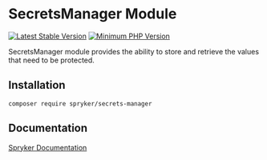 # SecretsManager Module
[![Latest Stable Version](https://poser.pugx.org/spryker/secrets-manager/v/stable.svg)](https://packagist.org/packages/spryker/secrets-manager)
[![Minimum PHP Version](https://img.shields.io/badge/php-%3E%3D%208.1-8892BF.svg)](https://php.net/)

SecretsManager module provides the ability to store and retrieve the values that need to be protected.

## Installation

```
composer require spryker/secrets-manager
```

## Documentation

[Spryker Documentation](https://docs.spryker.com)
